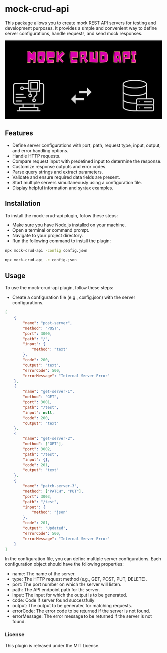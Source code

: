 # mock-crud-api

This package allows you to create mock REST API servers for testing and development purposes. It provides a simple and convenient way to define server configurations, handle requests, and send mock responses.

![MOCKAPIIMAGE](./image/MockCRUDAPI.png)

## Features

- Define server configurations with port, path, request type, input, output, and error handling options.
- Handle HTTP requests.
- Compare request input with predefined input to determine the response.
- Customize response outputs and error codes.
- Parse query strings and extract parameters.
- Validate and ensure required data fields are present.
- Start multiple servers simultaneously using a configuration file.
- Display helpful information and syntax examples.

## Installation

To install the mock-crud-api plugin, follow these steps:

- Make sure you have Node.js installed on your machine.
- Open a terminal or command prompt.
- Navigate to your project directory.
- Run the following command to install the plugin:

```bash
npx mock-crud-api -config config.json
```

```bash
npx mock-crud-api -c config.json
```

## Usage

To use the mock-crud-api plugin, follow these steps:

- Create a configuration file (e.g., config.json) with the server configurations.

```JSON
[
    {
        "name": "post-server",
        "method": "POST",
        "port": 3000,
        "path": "/",
        "input": {
            "method": "text"
        },
        "code": 200,
        "output": "text",
        "errorCode": 500,
        "errorMessage": "Internal Server Error"
    },
    {
        "name": "get-server-1",
        "method": "GET",
        "port": 3001,
        "path": "/test",
        "input": null,
        "code": 200,
        "output": "text"
    },
    {
        "name": "get-server-2",
        "method": ["GET"],
        "port": 3002,
        "path": "/test",
        "input": {},
        "code": 201,
        "output": "text"
    },
    {
        "name": "patch-server-3",
        "method": ["PATCH", "PUT"],
        "port": 3003,
        "path": "/test",
        "input": {
            "method": "json"
        },
        "code": 201,
        "output": "Updated",
        "errorCode": 500,
        "errorMessage": "Internal Server Error"
    }
]
```

In the configuration file, you can define multiple server configurations. Each configuration object should have the following properties:

- name: The name of the server.
- type: The HTTP request method (e.g., GET, POST, PUT, DELETE).
- port: The port number on which the server will listen.
- path: The API endpoint path for the server.
- input: The input for which the output is to be generated.
- code: Code if server found successfully
- output: The output to be generated for matching requests.
- errorCode: The error code to be returned if the server is not found.
- errorMessage: The error message to be returned if the server is not found.

### License

This plugin is released under the MIT License.
